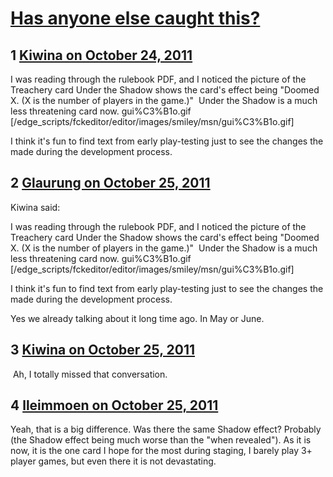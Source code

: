 # [Has anyone else caught this?](https://community.fantasyflightgames.com/topic/55266-has-anyone-else-caught-this/)

## 1 [Kiwina on October 24, 2011](https://community.fantasyflightgames.com/topic/55266-has-anyone-else-caught-this/?do=findComment&comment=546792)

I was reading through the rulebook PDF, and I noticed the picture of the Treachery card Under the Shadow shows the card's effect being "Doomed X. (X is the number of players in the game.)"  Under the Shadow is a much less threatening card now. gui%C3%B1o.gif [/edge_scripts/fckeditor/editor/images/smiley/msn/gui%C3%B1o.gif]

I think it's fun to find text from early play-testing just to see the changes the made during the development process.

## 2 [Glaurung on October 25, 2011](https://community.fantasyflightgames.com/topic/55266-has-anyone-else-caught-this/?do=findComment&comment=546828)

Kiwina said:

I was reading through the rulebook PDF, and I noticed the picture of the Treachery card Under the Shadow shows the card's effect being "Doomed X. (X is the number of players in the game.)"  Under the Shadow is a much less threatening card now. gui%C3%B1o.gif [/edge_scripts/fckeditor/editor/images/smiley/msn/gui%C3%B1o.gif]

I think it's fun to find text from early play-testing just to see the changes the made during the development process.



Yes we already talking about it long time ago. In May or June.

## 3 [Kiwina on October 25, 2011](https://community.fantasyflightgames.com/topic/55266-has-anyone-else-caught-this/?do=findComment&comment=546837)

 Ah, I totally missed that conversation.

## 4 [lleimmoen on October 25, 2011](https://community.fantasyflightgames.com/topic/55266-has-anyone-else-caught-this/?do=findComment&comment=547002)

Yeah, that is a big difference. Was there the same Shadow effect? Probably (the Shadow effect being much worse than the "when revealed"). As it is now, it is the one card I hope for the most during staging, I barely play 3+ player games, but even there it is not devastating.


